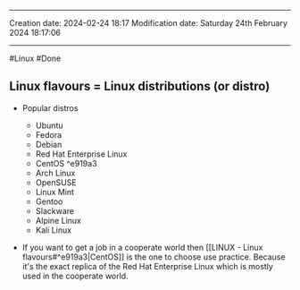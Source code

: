 

----
Creation date: 2024-02-24 18:17
Modification date: Saturday 24th February 2024 18:17:06

----

#Linux 
#Done 

## Linux flavours = Linux distributions (or distro)

- Popular distros
	- Ubuntu 
	- Fedora
	- Debian
	- Red Hat Enterprise Linux 
	- CentOS ^e919a3
	- Arch Linux
	- OpenSUSE
	- Linux Mint
	- Gentoo
	- Slackware
	- Alpine Linux
	- Kali Linux

- If you want to get a job in a cooperate world then [[LINUX - Linux flavours#^e919a3|CentOS]] is the one to choose use practice. Because it's the exact replica of the Red Hat Enterprise Linux which is mostly used in the cooperate world.